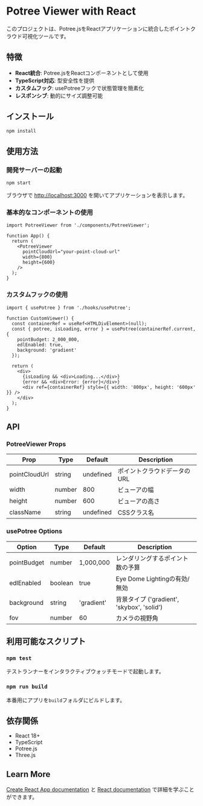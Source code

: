 # Potree Viewer with React

このプロジェクトは、Potree.jsをReactアプリケーションに統合したポイントクラウド可視化ツールです。

## 特徴

- **React統合**: Potree.jsをReactコンポーネントとして使用
- **TypeScript対応**: 型安全性を提供
- **カスタムフック**: usePotreeフックで状態管理を簡素化
- **レスポンシブ**: 動的にサイズ調整可能

## インストール

```bash
npm install
```

## 使用方法

### 開発サーバーの起動

```bash
npm start
```

ブラウザで [http://localhost:3000](http://localhost:3000) を開いてアプリケーションを表示します。

### 基本的なコンポーネントの使用

```tsx
import PotreeViewer from './components/PotreeViewer';

function App() {
  return (
    <PotreeViewer 
      pointCloudUrl="your-point-cloud-url"
      width={800}
      height={600}
    />
  );
}
```

### カスタムフックの使用

```tsx
import { usePotree } from './hooks/usePotree';

function CustomViewer() {
  const containerRef = useRef<HTMLDivElement>(null);
  const { potree, isLoading, error } = usePotree(containerRef.current, {
    pointBudget: 2_000_000,
    edlEnabled: true,
    background: 'gradient'
  });

  return (
    <div>
      {isLoading && <div>Loading...</div>}
      {error && <div>Error: {error}</div>}
      <div ref={containerRef} style={{ width: '800px', height: '600px' }} />
    </div>
  );
}
```

## API

### PotreeViewer Props

| Prop | Type | Default | Description |
|------|------|---------|-------------|
| pointCloudUrl | string | undefined | ポイントクラウドデータのURL |
| width | number | 800 | ビューアの幅 |
| height | number | 600 | ビューアの高さ |
| className | string | undefined | CSSクラス名 |

### usePotree Options

| Option | Type | Default | Description |
|--------|------|---------|-------------|
| pointBudget | number | 1,000,000 | レンダリングするポイント数の予算 |
| edlEnabled | boolean | true | Eye Dome Lightingの有効/無効 |
| background | string | 'gradient' | 背景タイプ ('gradient', 'skybox', 'solid') |
| fov | number | 60 | カメラの視野角 |

## 利用可能なスクリプト

### `npm test`

テストランナーをインタラクティブウォッチモードで起動します。

### `npm run build`

本番用にアプリを`build`フォルダにビルドします。

## 依存関係

- React 18+
- TypeScript
- Potree.js
- Three.js

## Learn More

[Create React App documentation](https://facebook.github.io/create-react-app/docs/getting-started) と [React documentation](https://reactjs.org/) で詳細を学ぶことができます。
